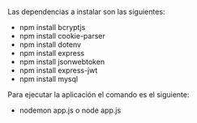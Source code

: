 Las dependencias a instalar son las siguientes:
  -  npm install bcryptjs
  -  npm install cookie-parser
  -  npm install dotenv
  -  npm install express
  -  npm install jsonwebtoken
  -  npm install express-jwt
  -  npm install mysql

Para ejecutar la aplicación el comando es el siguiente:
  -  nodemon app.js o node app.js
